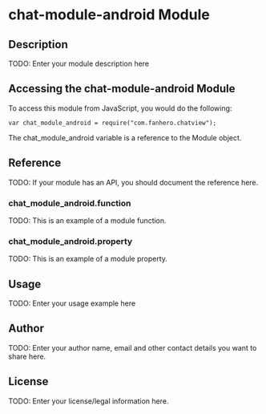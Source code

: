 # chat-module-android Module

## Description

TODO: Enter your module description here

## Accessing the chat-module-android Module

To access this module from JavaScript, you would do the following:

    var chat_module_android = require("com.fanhero.chatview");

The chat_module_android variable is a reference to the Module object.

## Reference

TODO: If your module has an API, you should document
the reference here.

### chat_module_android.function

TODO: This is an example of a module function.

### chat_module_android.property

TODO: This is an example of a module property.

## Usage

TODO: Enter your usage example here

## Author

TODO: Enter your author name, email and other contact
details you want to share here.

## License

TODO: Enter your license/legal information here.
